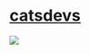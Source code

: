 # [catsdevs](https://catsdevs.online/)
 <img src="[[https://raw.githubusercontent.com/UseInterstellar/Interstellar/main/.github/branding/in.png](https://raw.githubusercontent.com/justdev-chris/justdev-chris.github.io/refs/heads/main/uccbgload.png)](https://raw.githubusercontent.com/justdev-chris/justdev-chris.github.io/refs/heads/main/uccbgload.png)">
